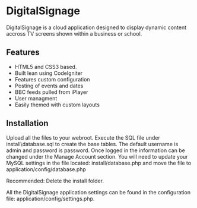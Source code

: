 # DigitalSignage

DigitalSignage is a cloud application designed to display dynamic content accross TV screens shown within a business or school.

## Features
* HTML5 and CSS3 based.
* Built lean using CodeIgniter
* Features custom configuration
* Posting of events and dates
* BBC feeds pulled from iPlayer
* User managment
* Easily themed with custom layouts

## Installation
Upload all the files to your webroot.
Execute the SQL file under install\database.sql to create the base tables. The default username is admin and password is password. Once logged in the information can be changed under the Manage Account section.
You will need to update your MySQL settings in the file located: install/database.php and move the file to application/config/database.php

Recommended: Delete the install folder.

All the DigitalSignage application settings can be found in the configuration file: application/config/settings.php.